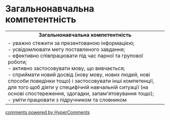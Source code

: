 <div id="hypercomments_widget" class="js-hypercomments-widget invisible"></div>

# Загальнонавчальна компетентність

<table>
  <tr>
    <td align="center"><b>Загальнонавчальна компетентність</b></td>
  </tr>
<td style="vertical-align:top !important;">
- уважно стежити за презентованою інформацією;<br>
- усвідомлювати мету поставленого завдання;<br>
- ефективно співпрацювати під час парної та групової роботи;<br>
- активно застосовувати мову, що вивчається;<br>
- сприймати новий досвід (нову мову, нових людей, нові способи поведінки тощо) і застосовувати інші компетенції, для того щоб діяти у специфічній навчальній ситуації (на основі спостереження, здогадки, запам'ятовування тощо);<br>
- уміти працювати з підручником та словником
</td>
</table>

<div class="js-hypercomments-container">
    <a href="http://hypercomments.com" class="hc-link" title="comments widget">comments powered by HyperComments</a>
</div>